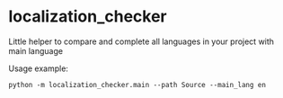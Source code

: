 # localization_checker

Little helper to compare and complete all languages in your project with main language

Usage example:
```
python -m localization_checker.main --path Source --main_lang en
```